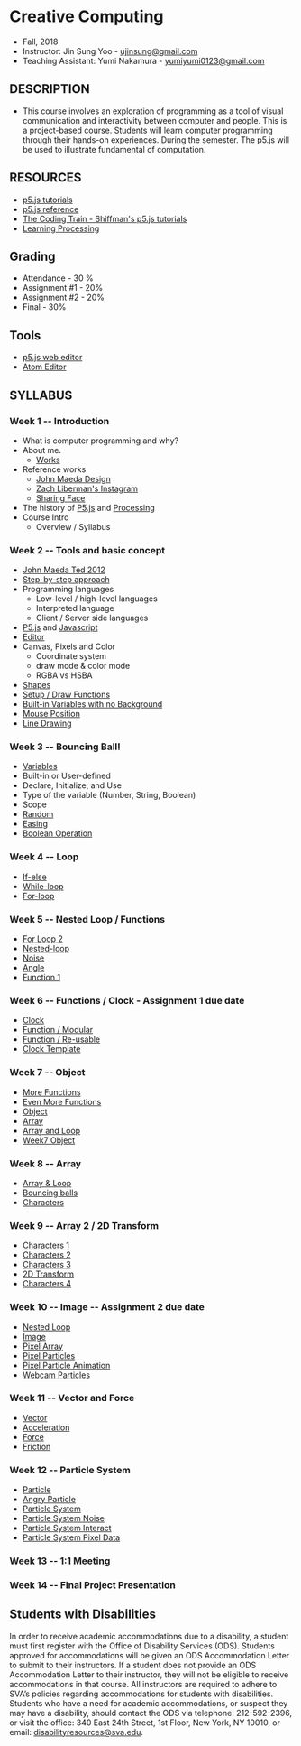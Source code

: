 # Creative Computing
- Fall, 2018
- Instructor: Jin Sung Yoo - ujinsung@gmail.com
- Teaching Assistant: Yumi Nakamura - yumiyumi0123@gmail.com

## DESCRIPTION
- This course involves an exploration of programming as a tool of visual communication and interactivity between computer and people. This is a project-based course. Students will learn computer programming through their hands-on experiences. During the semester. The p5.js will be used to illustrate fundamental of computation.

## RESOURCES
- [p5.js tutorials](https://p5js.org/learn/)
- [p5.js reference](http://p5js.org/reference)
- [The Coding Train - Shiffman's p5.js tutorials](https://www.youtube.com/user/shiffman/playlists)
- [Learning Processing](http://learningprocessing.com/)

## Grading
* Attendance - 30 %
* Assignment #1 - 20%
* Assignment #2 - 20%
* Final - 30%

## Tools
* [p5.js web editor](https://editor.p5js.org)
* [Atom Editor](https://atom.io/)

## SYLLABUS

### Week 1 -- Introduction
  * What is computer programming and why?
  * About me.
    * [Works](https://vimeo.com/136505838)
  * Reference works
    * [John Maeda Design](https://www.google.com/search?q=john+maeda&source=lnms&tbm=isch&sa=X&ved=0ahUKEwjdlPai1b_RAhUs7oMKHXA_A7UQ_AUICSgC&biw=1167&bih=888#tbm=isch&q=john+maeda+graphic+design&imgrc=PhLxs7TrTqQ07M%3A)
    * [Zach Liberman's Instagram](https://www.instagram.com/zach.lieberman/?hl=en)
    * [Sharing Face](https://vimeo.com/96549043)
  * The history of [P5.js](https://p5js.org/) and [Processing](https://processing.org/)
  * Course Intro
    * Overview / Syllabus

### Week 2 -- Tools and basic concept
  * [John Maeda Ted 2012](https://www.ted.com/talks/john_maeda_how_art_technology_and_design_inform_creative_leaders)
  * [Step-by-step approach](https://www.youtube.com/watch?v=cDA3_5982h8)
  * Programming languages
    * Low-level / high-level languages
    * Interpreted language
    * Client / Server side languages
  * [P5.js](https://p5js.org/) and [Javascript](https://en.wikipedia.org/wiki/JavaScript)
  * [Editor](https://editor.p5js.org/)
  * Canvas, Pixels and Color
    * Coordinate system
    * draw mode & color mode
    * RGBA vs HSBA
  * [Shapes](https://jinsung.github.io/sva-cc-fall-2018/week02/01_shape/)
  * [Setup / Draw Functions](https://jinsung.github.io/sva-cc-fall-2018/week02/02_setup_draw/)
  * [Built-in Variables with no Background](https://jinsung.github.io/sva-cc-fall-2018/week02/05_nobackground/)
  * [Mouse Position](https://jinsung.github.io/sva-cc-fall-2018/week02/06_mouse_pos/)
  * [Line Drawing](https://jinsung.github.io/sva-cc-fall-2018/week02/07_pmouse/)

### Week 3 -- Bouncing Ball!
 * [Variables](https://jinsung.github.io/sva-cc-fall-2018/week03/03_variables/)
  * Built-in or User-defined
  * Declare, Initialize, and Use
  * Type of the variable (Number, String, Boolean)
  * Scope
 * [Random](https://jinsung.github.io/sva-cc-fall-2018/week03/04_random/)
 * [Easing](https://jinsung.github.io/sva-cc-fall-2018/week03/05_easing/)
 * [Boolean Operation](https://jinsung.github.io/sva-cc-fall-2018/week03/06_bounce/)

### Week 4 -- Loop
 * [If-else](https://jinsung.github.io/sva-cc-fall-2018/week04/01_conditions/)
 * [While-loop](https://jinsung.github.io/sva-cc-fall-2018/week04/02_while_loop/)
 * [For-loop](https://jinsung.github.io/sva-cc-fall-2018/week04/03_for_loop/)

### Week 5 -- Nested Loop / Functions
 * [For Loop 2](https://jinsung.github.io/sva-cc-fall-2018/week05/01_for_loop2/)
 * [Nested-loop](https://jinsung.github.io/sva-cc-fall-2018/week05/02_nested_loop/)
 * [Noise](https://jinsung.github.io/sva-cc-fall-2018/week05/03_noise/)
 * [Angle](https://jinsung.github.io/sva-cc-fall-2018/week05/04_2d_translation/)
 * [Function 1](https://jinsung.github.io/sva-cc-fall-2018/week05/06_bouncing_ball_w_function/)

### Week 6 -- Functions / Clock - Assignment 1 due date
 * [Clock](http://cmuems.com/2016/60212/lectures/lecture-09-09b-clocks/maedas-clocks/)
 * [Function / Modular](https://jinsung.github.io/sva-cc-fall-2018/week06/02_bouncing_ball_w_function/)
 * [Function / Re-usable](https://jinsung.github.io/sva-cc-fall-2018/week06/04_target_w_function)
 * [Clock Template](https://jinsung.github.io/sva-cc-fall-2018/week06/07_clock_template/)

### Week 7 -- Object
 * [More Functions](https://jinsung.github.io/sva-cc-fall-2018/week07/01_distance/)
 * [Even More Functions](https://jinsung.github.io/sva-cc-fall-2018/week07/02_arrow/)
 * [Object](https://jinsung.github.io/sva-cc-fall-2018/week07/03_object_101/)
 * [Array](https://jinsung.github.io/sva-cc-fall-2018/week07/04_array/)
 * [Array and Loop](https://jinsung.github.io/sva-cc-fall-2018/week07/05_array_and_for_loop/)
 * [Week7 Object](https://editor.p5js.org/jinsng/sketches/By4SJ-di7)

### Week 8 -- Array
 * [Array & Loop](https://jinsung.github.io/sva-cc-fall-2018/week08/02_array_and_for_loop/)
 * [Bouncing balls](https://jinsung.github.io/sva-cc-fall-2018/week08/04_array_and_for_loop_bouncingBalls/)
 * [Characters](https://jinsung.github.io/sva-cc-fall-2018/week08/06_characters/)

### Week 9 -- Array 2 / 2D Transform
 * [Characters 1](https://jinsung.github.io/sva-cc-fall-2018/week09/01_characters)
 * [Characters 2](https://jinsung.github.io/sva-cc-fall-2018/week09/02_characters)
 * [Characters 3](https://jinsung.github.io/sva-cc-fall-2018/week09/03_characters)
 * [2D Transform](https://jinsung.github.io/sva-cc-fall-2018/week09/05_transform)
 * [Characters 4](https://jinsung.github.io/sva-cc-fall-2018/week09/04_characters)   

### Week 10 -- Image -- Assignment 2 due date
 * [Nested Loop](https://jinsung.github.io/sva-cc-fall-2018/week10/01_nested_loop)
 * [Image](https://jinsung.github.io/sva-cc-fall-2018/week10/02_image)
 * [Pixel Array](https://jinsung.github.io/sva-cc-fall-2018/week10/03_pixels)
 * [Pixel Particles](https://jinsung.github.io/sva-cc-fall-2018/week10/04_pixel_particles)
 * [Pixel Particle Animation](https://jinsung.github.io/sva-cc-fall-2018/week10/05_pixels_animation)  
 * [Webcam Particles](https://editor.p5js.org/jinsng/sketches/r17qhhmTm)

### Week 11 -- Vector and Force
 * [Vector](https://jinsung.github.io/sva-cc-fall-2018/week11/03_vector_03)
 * [Acceleration](https://jinsung.github.io/sva-cc-fall-2018/week11/04_acceleration)
 * [Force](https://jinsung.github.io/sva-cc-fall-2018/week11/05_force)  
 * [Friction](https://jinsung.github.io/sva-cc-fall-2018/week11/06_friction)

### Week 12 -- Particle System
 * [Particle](https://jinsung.github.io/sva-cc-fall-2018/week12/01_particles)
 * [Angry Particle](https://jinsung.github.io/sva-cc-fall-2018/week12/02_angry_particles)
 * [Particle System](https://jinsung.github.io/sva-cc-fall-2018/week12/03_particle_system)
 * [Particle System Noise](https://jinsung.github.io/sva-cc-fall-2018/week12/03_particle_noise)
 * [Particle System Interact](https://jinsung.github.io/sva-cc-fall-2018/week12/05_particle_system_pushing)
 * [Particle System Pixel Data](https://jinsung.github.io/sva-cc-fall-2018/week12/06_particle_system_image)
 
### Week 13 -- 1:1 Meeting

### Week 14 -- Final Project Presentation

## Students with Disabilities

In order to receive academic accommodations due to a disability, a student must first register with the Office of Disability Services (ODS). Students approved for accommodations will be given an ODS Accommodation Letter to submit to their instructors. If a student does not provide an ODS Accommodation Letter to their instructor, they will not be eligible to receive accommodations in that course. All instructors are required to adhere to SVA’s policies regarding accommodations for students with disabilities. Students who have a need for academic accommodations, or suspect they may have a disability, should contact the ODS via telephone: 212-592-2396, or visit the office: 340 East 24th Street, 1st Floor, New York, NY 10010, or email: disabilityresources@sva.edu.
